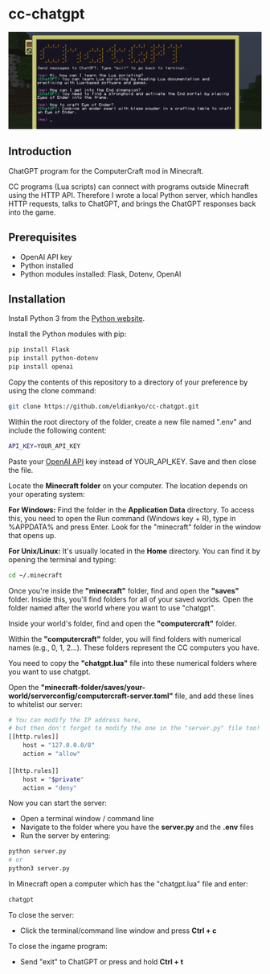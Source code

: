 # cc-chatgpt

![Cover Image](./cover.png)

## Introduction
  
ChatGPT program for the ComputerCraft mod in Minecraft.  
  
CC programs (Lua scripts) can connect with programs outside Minecraft using the HTTP API.
Therefore I wrote a local Python server, which handles HTTP requests, talks to ChatGPT, and brings the ChatGPT responses back into the game.
  
## Prerequisites
  
- OpenAI API key
- Python installed
- Python modules installed: Flask, Dotenv, OpenAI
  
## Installation
  
Install Python 3 from the [Python website](https://www.python.org/).  
  
Install the Python modules with pip:  
```bash
pip install Flask
pip install python-dotenv
pip install openai
```
  
Copy the contents of this repository to a directory of your preference by using the clone command:
```bash
git clone https://github.com/eldiankyo/cc-chatgpt.git
```
  
Within the root directory of the folder, create a new file named ".env" and include the following content:
```bash
API_KEY=YOUR_API_KEY
```
Paste your [OpenAI API](https://platform.openai.com/account/api-keys) key instead of YOUR_API_KEY. Save and then close the file.
  
Locate the **Minecraft folder** on your computer. The location depends on your operating system:  
  
**For Windows:** Find the folder in the **Application Data** directory. To access this, you need to open the Run command (Windows key + R), type in %APPDATA% and press Enter. Look for the "minecraft" folder in the window that opens up.  
  
**For Unix/Linux:** It's usually located in the **Home** directory. You can find it by opening the terminal and typing:
```bash
cd ~/.minecraft
```
  
Once you're inside the **"minecraft"** folder, find and open the **"saves"** folder. Inside this, you'll find folders for all of your saved worlds. Open the folder named after the world where you want to use "chatgpt".  
  
Inside your world's folder, find and open the **"computercraft"** folder.  
  
Within the **"computercraft"** folder, you will find folders with numerical names (e.g., 0, 1, 2...). These folders represent the CC computers you have.  
  
You need to copy the **"chatgpt.lua"** file into these numerical folders where you want to use chatgpt.  
  
  
Open the **"minecraft-folder/saves/your-world/serverconfig/computercraft-server.toml"** file, and add these lines to whitelist our server:  
  
```bash
# You can modify the IP address here,
# but then don't forget to modify the one in the "server.py" file too!
[[http.rules]]
	host = "127.0.0.0/8"
	action = "allow"
 
[[http.rules]]
	host = "$private"
	action = "deny"
```

Now you can start the server:
- Open a terminal window / command line
- Navigate to the folder where you have the **server.py** and the **.env** files
- Run the server by entering:
```bash
python server.py
# or
python3 server.py
```

In Minecraft open a computer which has the "chatgpt.lua" file and enter:
```bash
chatgpt
```
To close the server:
  - Click the terminal/command line window and press **Ctrl + c**  
  
To close the ingame program:  
  - Send "exit" to ChatGPT or press and hold **Ctrl + t**
